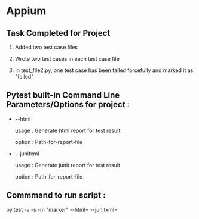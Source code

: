 # Appium

## Task Completed for Project

1. Added two test case files

2. Wrote two test cases in each test case file

3. In test_file2.py, one test case has been failed forcefully and marked it as "failed"

## Pytest built-in Command Line Parameters/Options for project :

* --html

    usage  : Generate html report for test result
    
    option : Path-for-report-file

* --junitxml

    usage  : Generate junit report for test result
    
    option : Path-for-report-file
    
## Commmand to run script :

   py.test -v -s -m "marker" --html=<path> --junitxml=<path>
